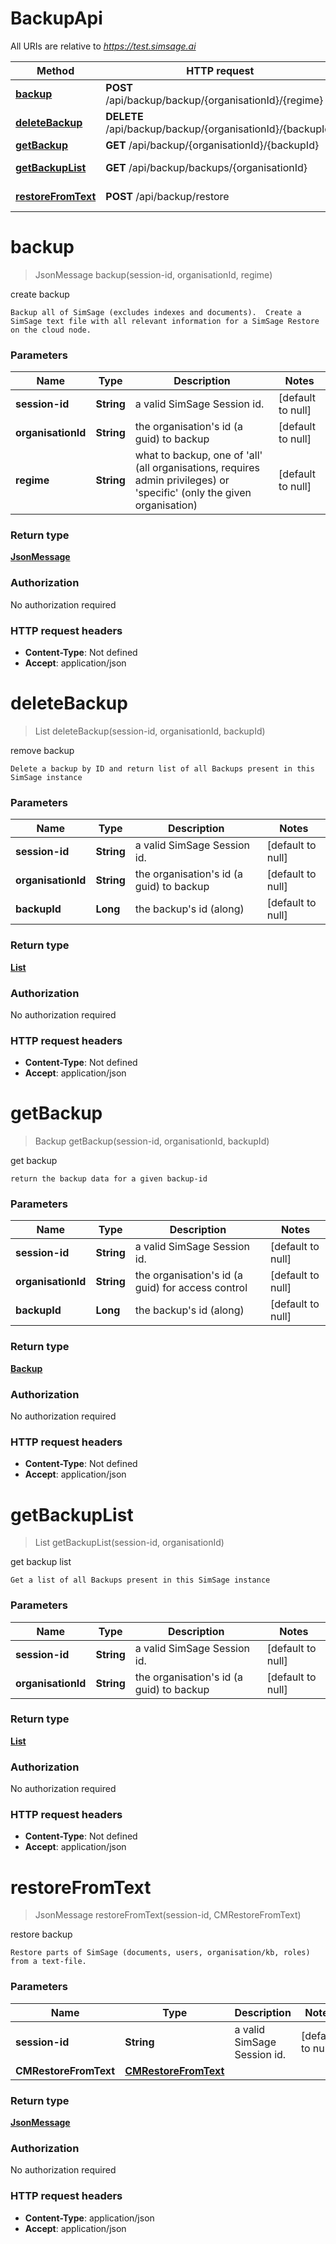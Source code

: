 # BackupApi

All URIs are relative to *https://test.simsage.ai*

| Method | HTTP request | Description |
|------------- | ------------- | -------------|
| [**backup**](BackupApi.md#backup) | **POST** /api/backup/backup/{organisationId}/{regime} | create backup |
| [**deleteBackup**](BackupApi.md#deleteBackup) | **DELETE** /api/backup/backup/{organisationId}/{backupId} | remove backup |
| [**getBackup**](BackupApi.md#getBackup) | **GET** /api/backup/{organisationId}/{backupId} | get backup |
| [**getBackupList**](BackupApi.md#getBackupList) | **GET** /api/backup/backups/{organisationId} | get backup list |
| [**restoreFromText**](BackupApi.md#restoreFromText) | **POST** /api/backup/restore | restore backup |


<a name="backup"></a>
# **backup**
> JsonMessage backup(session-id, organisationId, regime)

create backup

    Backup all of SimSage (excludes indexes and documents).  Create a SimSage text file with all relevant information for a SimSage Restore on the cloud node.

### Parameters

|Name | Type | Description  | Notes |
|------------- | ------------- | ------------- | -------------|
| **session-id** | **String**| a valid SimSage Session id. | [default to null] |
| **organisationId** | **String**| the organisation&#39;s id (a guid) to backup | [default to null] |
| **regime** | **String**| what to backup, one of &#39;all&#39; (all organisations, requires admin privileges) or &#39;specific&#39; (only the given organisation) | [default to null] |

### Return type

[**JsonMessage**](../Models/JsonMessage.md)

### Authorization

No authorization required

### HTTP request headers

- **Content-Type**: Not defined
- **Accept**: application/json

<a name="deleteBackup"></a>
# **deleteBackup**
> List deleteBackup(session-id, organisationId, backupId)

remove backup

    Delete a backup by ID and return list of all Backups present in this SimSage instance

### Parameters

|Name | Type | Description  | Notes |
|------------- | ------------- | ------------- | -------------|
| **session-id** | **String**| a valid SimSage Session id. | [default to null] |
| **organisationId** | **String**| the organisation&#39;s id (a guid) to backup | [default to null] |
| **backupId** | **Long**| the backup&#39;s id (along) | [default to null] |

### Return type

[**List**](../Models/Backup.md)

### Authorization

No authorization required

### HTTP request headers

- **Content-Type**: Not defined
- **Accept**: application/json

<a name="getBackup"></a>
# **getBackup**
> Backup getBackup(session-id, organisationId, backupId)

get backup

    return the backup data for a given backup-id

### Parameters

|Name | Type | Description  | Notes |
|------------- | ------------- | ------------- | -------------|
| **session-id** | **String**| a valid SimSage Session id. | [default to null] |
| **organisationId** | **String**| the organisation&#39;s id (a guid) for access control | [default to null] |
| **backupId** | **Long**| the backup&#39;s id (along) | [default to null] |

### Return type

[**Backup**](../Models/Backup.md)

### Authorization

No authorization required

### HTTP request headers

- **Content-Type**: Not defined
- **Accept**: application/json

<a name="getBackupList"></a>
# **getBackupList**
> List getBackupList(session-id, organisationId)

get backup list

    Get a list of all Backups present in this SimSage instance

### Parameters

|Name | Type | Description  | Notes |
|------------- | ------------- | ------------- | -------------|
| **session-id** | **String**| a valid SimSage Session id. | [default to null] |
| **organisationId** | **String**| the organisation&#39;s id (a guid) to backup | [default to null] |

### Return type

[**List**](../Models/Backup.md)

### Authorization

No authorization required

### HTTP request headers

- **Content-Type**: Not defined
- **Accept**: application/json

<a name="restoreFromText"></a>
# **restoreFromText**
> JsonMessage restoreFromText(session-id, CMRestoreFromText)

restore backup

    Restore parts of SimSage (documents, users, organisation/kb, roles) from a text-file.

### Parameters

|Name | Type | Description  | Notes |
|------------- | ------------- | ------------- | -------------|
| **session-id** | **String**| a valid SimSage Session id. | [default to null] |
| **CMRestoreFromText** | [**CMRestoreFromText**](../Models/CMRestoreFromText.md)|  | |

### Return type

[**JsonMessage**](../Models/JsonMessage.md)

### Authorization

No authorization required

### HTTP request headers

- **Content-Type**: application/json
- **Accept**: application/json

